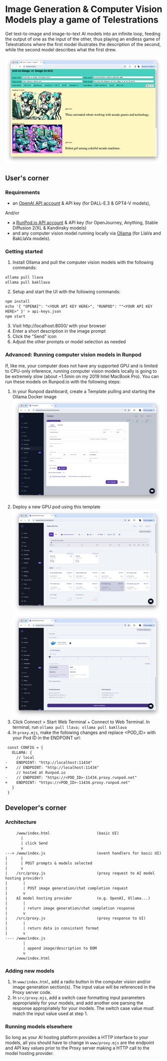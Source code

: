 # Image Generation & Computer Vision Models play a game of Telestrations

Get text-to-image and image-to-text AI models into an infinite loop, feeding the output of one as the input of the other, thus playing an endless game of Telestrations where the first model illustrates the description of the second, while the second model describes what the first drew.

![AI telestration UI including multiple text inputs for prompts, radio buttons for model selection, and a list of images plus description generated by the models](docs/ai-telestrations-ui.png)

## User's corner

### Requirements
- an [OpenAI API account](https://platform.openai.com/account/organization) & API key (for DALL-E.3 & GPT4-V models),

And/or
- a [RunPod.io API account](https://www.runpod.io/console/signup) & API key (for OpenJourney, Anything, Stable Diffusion 2/XL & Kandinsky models)
- and any computer vision model running locally via [Ollama](https://ollama.ai) (for LlaVa and BakLlaVa models).


### Getting started

1. Install Ollama and pull the computer vision models with the following commands:
```
ollama pull llava
ollama pull bakllava
```
2. Setup and start the UI with the following commands:
```
npm install
echo '{ "OPENAI": "<YOUR API KEY HERE>", "RUNPOD": ""<YOUR API KEY HERE>" }' > api-keys.json
npm start
```
3. Visit http://localhost:8000/ with your browser
4. Enter a short description in the image prompt
5. Click the "Send" icon
6. Adjust the other prompts or model selection as needed

### Advanced: Running computer vision models in Runpod

If, like me, your computer does not have any supported GPU and is limited to CPU-only inference, running computer vision models locally is going to be extremely slow (about ~1.5min on my 2019 Intel MacBook Pro).
You can run these models on Runpod.io with the following steps:

1. In your Runpod dashboard, create a Template pulling and starting the Ollama Docker image ![Runpod template for Ollama docker image](docs/runpod-template.png)
2. Deploy a new GPU pod using this template ![Select a Runpod GPU instance](docs/runpod-gpu-pod-deploy-1.png)![Select a Runpod template and deploy](docs/runpod-gpu-pod-deploy-2.png)
3. Click Connect > Start Web Terminal + Connect to Web Terminal. In terminal, run `ollama pull llava; ollama pull bakllava`
4. In `proxy.mjs`, make the following changes and replace <POD_ID> with your Pod ID in the ENDPOINT url:
```
 const CONFIG = {
   OLLAMA: {
     // local
-    ENDPOINT: "http://localhost:11434"
+    // ENDPOINT: "http://localhost:11434"
     // hosted at Runpod.io
-    // ENDPOINT: "https://<POD_ID>-11434.proxy.runpod.net"
+    ENDPOINT: "https://<POD_ID>-11434.proxy.runpod.net"
   }
 }
```

## Developer's corner

### Architecture

```
     /www/index.html                     (basic UI)
       |
       | click Send
       v
---> /www/index.js                       (event handlers for basic UI)
|      |
|      | POST prompts & models selected
|      v
|    /src/proxy.js                       (proxy request to AI model hosting provider)
|       |
|       | POST image generation/chat completion request
|       v
|    AI model hosting provider           (e.g. OpenAI, Ollama...)
|       |
|       | return image generation/chat completion response
|       v
|    /src/proxy.js                       (proxy response to UI)
|       |
|       | return data in consistent format
|       v
---- /www/index.js
        |
        | append image/description to DOM
        v
     /www/index.html
```

### Adding new models

1. In `www/index.html`, add a radio button in the computer vision and/or image generation section(s). The input value will be referenced in the Proxy server code.
2. In `src/proxy.mjs`, add a switch case formatting input parameters appropriately for your models, and add another one parsing the response appropriately for your models. The switch case value must match the input value used at step 1.

### Running models elsewhere

So long as your AI hosting platform provides a HTTP interface to your models, all you should have to change in `www/proxy.mjs` are the endpoint and API key values prior to the Proxy server making a HTTP call to the model hosting provider.
